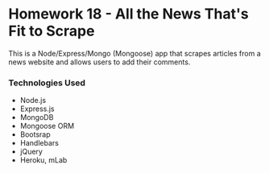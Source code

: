# Homework 18 - All the News That's Fit to Scrape

This is a Node/Express/Mongo (Mongoose) app that scrapes articles from a news website and allows users to add their comments.

### Technologies Used
* Node.js
* Express.js
* MongoDB
* Mongoose ORM
* Bootsrap
* Handlebars
* jQuery
* Heroku, mLab
